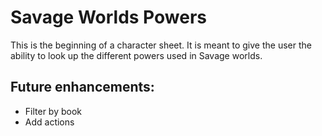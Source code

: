 # Savage Worlds Powers

This is the beginning of a character sheet. It is meant to give the user the ability to look up the different powers used in Savage worlds.

## Future enhancements:

- Filter by book
- Add actions
